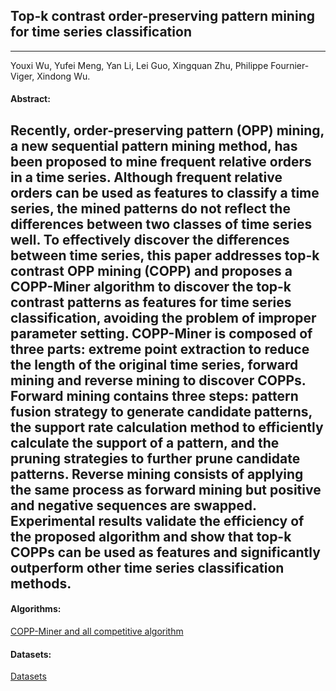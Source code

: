 ## Top-k contrast order-preserving pattern mining for time series classification
***

Youxi Wu, Yufei Meng, Yan Li, Lei Guo, Xingquan Zhu, Philippe Fournier-Viger, Xindong Wu. 

#### Abstract:

  Recently, order-preserving pattern (OPP) mining, a new sequential pattern mining method, has been proposed to mine frequent relative orders in a time series. Although frequent relative orders can be used as features to classify a time series, the mined patterns do not reflect the differences between two classes of time series well. To effectively discover the differences between time series, this paper addresses top-k contrast OPP mining (COPP) and proposes a COPP-Miner algorithm to discover the top-k contrast patterns as features for time series classification, avoiding the problem of improper parameter setting. COPP-Miner is composed of three parts: extreme point extraction to reduce the length of the original time series, forward mining and reverse mining to discover COPPs. Forward mining contains three steps: pattern fusion strategy to generate candidate patterns, the support rate calculation method to efficiently calculate the support of a pattern, and the pruning strategies to further prune candidate patterns. Reverse mining consists of applying the same process as forward mining but positive and negative sequences are swapped. Experimental results validate the efficiency of the proposed algorithm and show that top-k COPPs can be used as features and significantly outperform other time series classification methods.
---

#### Algorithms:

[COPP-Miner and all competitive algorithm](https://github.com/wuc567/Pattern-Mining/tree/master/COPP-Miner/algorithms)

#### Datasets:
[Datasets](https://github.com/wuc567/Pattern-Mining/tree/master/COPP-Miner/datasets)  

